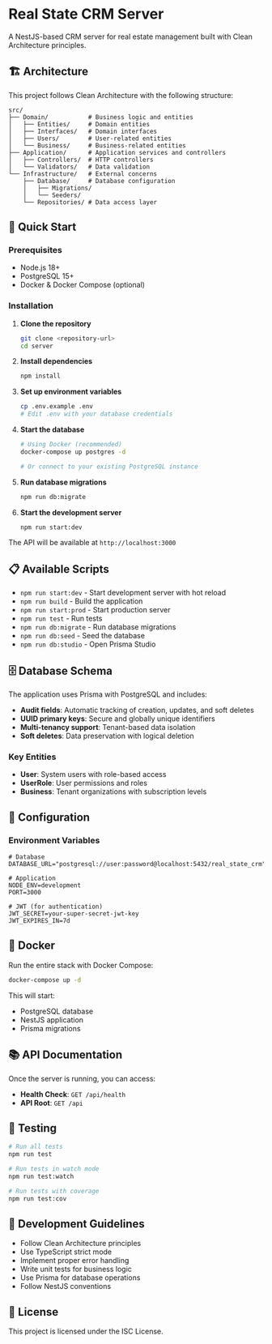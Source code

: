# Real State CRM Server

A NestJS-based CRM server for real estate management built with Clean Architecture principles.

## 🏗️ Architecture

This project follows Clean Architecture with the following structure:

```
src/
├── Domain/           # Business logic and entities
│   ├── Entities/     # Domain entities
│   ├── Interfaces/   # Domain interfaces
│   ├── Users/        # User-related entities
│   └── Business/     # Business-related entities
├── Application/      # Application services and controllers
│   ├── Controllers/  # HTTP controllers
│   └── Validators/   # Data validation
└── Infrastructure/   # External concerns
    ├── Database/     # Database configuration
    │   ├── Migrations/
    │   └── Seeders/
    └── Repositories/ # Data access layer
```

## 🚀 Quick Start

### Prerequisites

- Node.js 18+
- PostgreSQL 15+
- Docker & Docker Compose (optional)

### Installation

1. **Clone the repository**
   ```bash
   git clone <repository-url>
   cd server
   ```

2. **Install dependencies**
   ```bash
   npm install
   ```

3. **Set up environment variables**
   ```bash
   cp .env.example .env
   # Edit .env with your database credentials
   ```

4. **Start the database**
   ```bash
   # Using Docker (recommended)
   docker-compose up postgres -d
   
   # Or connect to your existing PostgreSQL instance
   ```

5. **Run database migrations**
   ```bash
   npm run db:migrate
   ```

6. **Start the development server**
   ```bash
   npm run start:dev
   ```

The API will be available at `http://localhost:3000`

## 📋 Available Scripts

- `npm run start:dev` - Start development server with hot reload
- `npm run build` - Build the application
- `npm run start:prod` - Start production server
- `npm run test` - Run tests
- `npm run db:migrate` - Run database migrations
- `npm run db:seed` - Seed the database
- `npm run db:studio` - Open Prisma Studio

## 🗄️ Database Schema

The application uses Prisma with PostgreSQL and includes:

- **Audit fields**: Automatic tracking of creation, updates, and soft deletes
- **UUID primary keys**: Secure and globally unique identifiers
- **Multi-tenancy support**: Tenant-based data isolation
- **Soft deletes**: Data preservation with logical deletion

### Key Entities

- **User**: System users with role-based access
- **UserRole**: User permissions and roles
- **Business**: Tenant organizations with subscription levels

## 🔧 Configuration

### Environment Variables

```env
# Database
DATABASE_URL="postgresql://user:password@localhost:5432/real_state_crm"

# Application
NODE_ENV=development
PORT=3000

# JWT (for authentication)
JWT_SECRET=your-super-secret-jwt-key
JWT_EXPIRES_IN=7d
```

## 🐳 Docker

Run the entire stack with Docker Compose:

```bash
docker-compose up -d
```

This will start:
- PostgreSQL database
- NestJS application
- Prisma migrations

## 📚 API Documentation

Once the server is running, you can access:
- **Health Check**: `GET /api/health`
- **API Root**: `GET /api`

## 🧪 Testing

```bash
# Run all tests
npm run test

# Run tests in watch mode
npm run test:watch

# Run tests with coverage
npm run test:cov
```

## 📝 Development Guidelines

- Follow Clean Architecture principles
- Use TypeScript strict mode
- Implement proper error handling
- Write unit tests for business logic
- Use Prisma for database operations
- Follow NestJS conventions

## 📄 License

This project is licensed under the ISC License.
